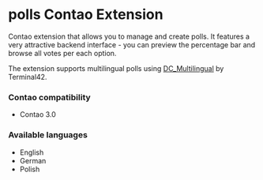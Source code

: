 polls Contao Extension
======================

Contao extension that allows you to manage and create polls. It features a very attractive backend interface - you can preview the percentage bar and browse all votes per each option. 

The extension supports multilingual polls using [DC_Multilingual](https://github.com/terminal42/contao-DC_Multilingual) by Terminal42.

### Contao compatibility
- Contao 3.0

### Available languages
- English
- German
- Polish